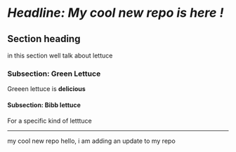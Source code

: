 # *Headline: My cool new repo is here !*
## Section heading
in this section well talk about lettuce

### Subsection: Green Lettuce
Greeen lettuce is **delicious**

#### Subsection: Bibb lettuce 
For a specific kind of letttuce

---

my cool new repo
hello,
i am adding an update to my repo